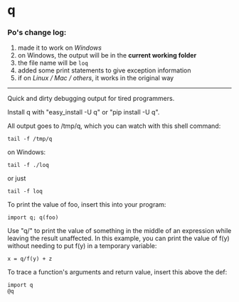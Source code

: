q
=

### Po's change log:

1. made it to work on *Windows*
2. on Windows, the output will be in the **current working folder**
3. the file name will be `loq`
4. added some print statements to give exception information
5. if on *Linux / Mac / others*, it works in the original way

------------

Quick and dirty debugging output for tired programmers.

Install q with "easy\_install -U q" or "pip install -U q".

All output goes to /tmp/q, which you can watch with this shell command:

    tail -f /tmp/q

on Windows:

    tail -f ./loq

or just  

    tail -f loq

To print the value of foo, insert this into your program:

    import q; q(foo)

Use "q/" to print the value of something in the middle of an expression
while leaving the result unaffected.  In this example, you can print the
value of f(y) without needing to put f(y) in a temporary variable:

    x = q/f(y) + z

To trace a function's arguments and return value, insert this above the def:

    import q
    @q
